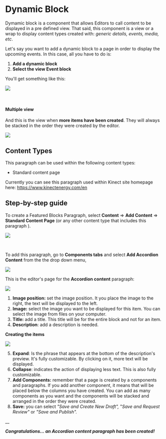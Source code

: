 # Dynamic Block

Dymamic block is a component that allows Editors to call content to be displayed in a pre defined view. That said, this component is a view or a wrap to display content types created with: _generic details, events, media, etc_.

Let's say you want to add a dynamic block to a page in order to display the upcoming events. In this case, all you have to do is:

1. **Add a dynamic block**
2. **Select the view Event block**

You'll get something like this:

![](https://blobscdn.gitbook.com/v0/b/gitbook-28427.appspot.com/o/assets%2F-LLjYtHePCsCaZ9F3NOs%2F-LOO3odQIdvM9puxEA8V%2F-LOO5DI2w7DUsz2Gn6TJ%2FEvents_view_full_width.png?alt=media&token=644db1c4-6a02-4006-ba1d-a816dc1076d4)

​

#### Multiple view <a id="multiple-view"></a>

And this is the view when **more items have been created**. They will always be stacked in the order they were created by the editor.

![](https://blobscdn.gitbook.com/v0/b/gitbook-28427.appspot.com/o/assets%2F-LLjYtHePCsCaZ9F3NOs%2F-LONsoyJ_X6ilshq08mo%2F-LONtRaShFTFCe5fT2Wd%2Fscreencapture-kinectenergy-drupal-dev-weknowinc-supply-management-2018-10-09-14_39_50.png?alt=media&token=99c1a4b1-952b-4484-949f-6aba8db0fec5)

##  **Content Types** <a id="content-types"></a>

This paragraph can be used within the following content types:

* Standard content page

Currently you can see this paragraph used within Kinect site homepage here: https://www.kinectenergy.com/en

## **Step-by-step guide** <a id="step-by-step-guide"></a>

To create a Featured Blocks Paragraph, select **Content** =&gt; **Add Content** =&gt; **Standard Content Page** \(or any other content type that includes this paragraph \).

![](https://blobscdn.gitbook.com/v0/b/gitbook-28427.appspot.com/o/assets%2F-LLjYtHePCsCaZ9F3NOs%2F-LOIpJZ8CuO82DSVQWdh%2F-LOIpNYO9uvQ5E2AjMU6%2FGen_admin_SCP.png?alt=media&token=91268049-0e5c-49c1-a374-793c8aa4deca)

​

To add this paragraph, go to **Components tabs** and select **Add Accordion Content** from the the drop down menu,

![](https://blobscdn.gitbook.com/v0/b/gitbook-28427.appspot.com/o/assets%2F-LLjYtHePCsCaZ9F3NOs%2F-LMlJW8riS_0RGE0bACw%2F-LMlS1oc3CA9hjSroXo2%2Ffeatured_block_back.png?alt=media&token=81337c52-d2cb-46c9-a550-da7438089e9a)

This is the editor's page for the **Accordion content** paragraph:

![](https://blobscdn.gitbook.com/v0/b/gitbook-28427.appspot.com/o/assets%2F-LLjYtHePCsCaZ9F3NOs%2F-LONthGk5LEZV4mwwr6I%2F-LONuNnf40pVDTu_CoxZ%2Faccordion_form_1_Mesa%20de%20trabajo%201.png?alt=media&token=ccc7d2b5-276d-4d9f-90c5-8ad39eb9eeb2)

1. **Image position:** set the image position. It you place the image to the right, the text will be displayed to the left.   
2. **Image:** select the image you want to be displayed for this item. You can select the image from files on your computer.   
3. **Title:** add a title. This title will be for the entire block and not for an item.   
4. **Description**: add a description is needed.

**Creating the items**

![](https://blobscdn.gitbook.com/v0/b/gitbook-28427.appspot.com/o/assets%2F-LLjYtHePCsCaZ9F3NOs%2F-LONthGk5LEZV4mwwr6I%2F-LONu_sfQUAlTIjlbyoI%2Faccordion_form_2_Mesa%20de%20trabajo%201.png?alt=media&token=c0558712-4392-450e-bad7-7606eb2cf935)

 5. **Expand**: Is the phrase that appears at the bottom of the description's preview. It's fully customizable. By clicking on it, more text will be displayed.   
6. **Collapse**: indicates the action of displaying less text. This is also fully customizable.   
7. **Add Components:** remember that a page is created by a components and paragraphs. If you add another component, it means that will be placed below the columns you have created. You can add as many components as you want and the components will be stacked and arranged in the order they were created.   
8. **Save:** you can select _"Save and Create New Draft",_ "_Save and Request Review"_ or _"Save and Publish"._

\_\_

_**Congratulations... an Accordion content paragraph has been created!**_



